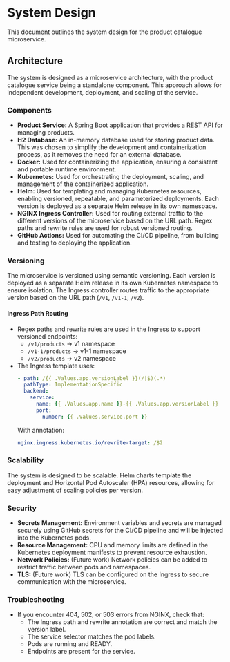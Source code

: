 # System Design

This document outlines the system design for the product catalogue microservice.

## Architecture

The system is designed as a microservice architecture, with the product catalogue service being a standalone component. This approach allows for independent development, deployment, and scaling of the service.

### Components

-   **Product Service:** A Spring Boot application that provides a REST API for managing products.
-   **H2 Database:** An in-memory database used for storing product data. This was chosen to simplify the development and containerization process, as it removes the need for an external database.
-   **Docker:** Used for containerizing the application, ensuring a consistent and portable runtime environment.
-   **Kubernetes:** Used for orchestrating the deployment, scaling, and management of the containerized application.
-   **Helm:** Used for templating and managing Kubernetes resources, enabling versioned, repeatable, and parameterized deployments. Each version is deployed as a separate Helm release in its own namespace.
-   **NGINX Ingress Controller:** Used for routing external traffic to the different versions of the microservice based on the URL path. Regex paths and rewrite rules are used for robust versioned routing.
-   **GitHub Actions:** Used for automating the CI/CD pipeline, from building and testing to deploying the application.

### Versioning

The microservice is versioned using semantic versioning. Each version is deployed as a separate Helm release in its own Kubernetes namespace to ensure isolation. The Ingress controller routes traffic to the appropriate version based on the URL path (`/v1`, `/v1-1`, `/v2`).

#### Ingress Path Routing
- Regex paths and rewrite rules are used in the Ingress to support versioned endpoints:
  - `/v1/products` → v1 namespace
  - `/v1-1/products` → v1-1 namespace
  - `/v2/products` → v2 namespace
- The Ingress template uses:
  ```yaml
  - path: /{{ .Values.app.versionLabel }}(/|$)(.*)
    pathType: ImplementationSpecific
    backend:
      service:
        name: {{ .Values.app.name }}-{{ .Values.app.versionLabel }}
        port:
          number: {{ .Values.service.port }}
  ```
  With annotation:
  ```yaml
  nginx.ingress.kubernetes.io/rewrite-target: /$2
  ```

### Scalability

The system is designed to be scalable. Helm charts template the deployment and Horizontal Pod Autoscaler (HPA) resources, allowing for easy adjustment of scaling policies per version.

### Security

-   **Secrets Management:** Environment variables and secrets are managed securely using GitHub secrets for the CI/CD pipeline and will be injected into the Kubernetes pods.
-   **Resource Management:** CPU and memory limits are defined in the Kubernetes deployment manifests to prevent resource exhaustion.
-   **Network Policies:** (Future work) Network policies can be added to restrict traffic between pods and namespaces.
-   **TLS:** (Future work) TLS can be configured on the Ingress to secure communication with the microservice.

### Troubleshooting
- If you encounter 404, 502, or 503 errors from NGINX, check that:
  - The Ingress path and rewrite annotation are correct and match the version label.
  - The service selector matches the pod labels.
  - Pods are running and READY.
  - Endpoints are present for the service.